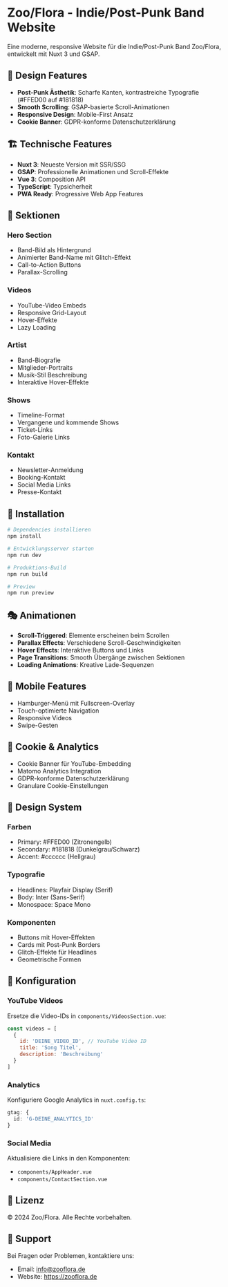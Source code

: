 # Zoo/Flora - Indie/Post-Punk Band Website

Eine moderne, responsive Website für die Indie/Post-Punk Band Zoo/Flora, entwickelt mit Nuxt 3 und GSAP.

## 🎨 Design Features

- **Post-Punk Ästhetik**: Scharfe Kanten, kontrastreiche Typografie (#FFED00 auf #181818)
- **Smooth Scrolling**: GSAP-basierte Scroll-Animationen
- **Responsive Design**: Mobile-First Ansatz
- **Cookie Banner**: GDPR-konforme Datenschutzerklärung

## 🏗️ Technische Features

- **Nuxt 3**: Neueste Version mit SSR/SSG
- **GSAP**: Professionelle Animationen und Scroll-Effekte
- **Vue 3**: Composition API
- **TypeScript**: Typsicherheit
- **PWA Ready**: Progressive Web App Features

## 📱 Sektionen

### Hero Section
- Band-Bild als Hintergrund
- Animierter Band-Name mit Glitch-Effekt
- Call-to-Action Buttons
- Parallax-Scrolling

### Videos
- YouTube-Video Embeds
- Responsive Grid-Layout
- Hover-Effekte
- Lazy Loading

### Artist
- Band-Biografie
- Mitglieder-Portraits
- Musik-Stil Beschreibung
- Interaktive Hover-Effekte

### Shows
- Timeline-Format
- Vergangene und kommende Shows
- Ticket-Links
- Foto-Galerie Links

### Kontakt
- Newsletter-Anmeldung
- Booking-Kontakt
- Social Media Links
- Presse-Kontakt

## 🚀 Installation

```bash
# Dependencies installieren
npm install

# Entwicklungsserver starten
npm run dev

# Produktions-Build
npm run build

# Preview
npm run preview
```

## 🎭 Animationen

- **Scroll-Triggered**: Elemente erscheinen beim Scrollen
- **Parallax Effects**: Verschiedene Scroll-Geschwindigkeiten
- **Hover Effects**: Interaktive Buttons und Links
- **Page Transitions**: Smooth Übergänge zwischen Sektionen
- **Loading Animations**: Kreative Lade-Sequenzen

## 📱 Mobile Features

- Hamburger-Menü mit Fullscreen-Overlay
- Touch-optimierte Navigation
- Responsive Videos
- Swipe-Gesten

## 🍪 Cookie & Analytics

- Cookie Banner für YouTube-Embedding
- Matomo Analytics Integration
- GDPR-konforme Datenschutzerklärung
- Granulare Cookie-Einstellungen

## 🎨 Design System

### Farben
- Primary: #FFED00 (Zitronengelb)
- Secondary: #181818 (Dunkelgrau/Schwarz)
- Accent: #cccccc (Hellgrau)

### Typografie
- Headlines: Playfair Display (Serif)
- Body: Inter (Sans-Serif)
- Monospace: Space Mono

### Komponenten
- Buttons mit Hover-Effekten
- Cards mit Post-Punk Borders
- Glitch-Effekte für Headlines
- Geometrische Formen

## 🔧 Konfiguration

### YouTube Videos
Ersetze die Video-IDs in `components/VideosSection.vue`:

```javascript
const videos = [
  {
    id: 'DEINE_VIDEO_ID', // YouTube Video ID
    title: 'Song Titel',
    description: 'Beschreibung'
  }
]
```

### Analytics
Konfiguriere Google Analytics in `nuxt.config.ts`:

```typescript
gtag: {
  id: 'G-DEINE_ANALYTICS_ID'
}
```

### Social Media
Aktualisiere die Links in den Komponenten:
- `components/AppHeader.vue`
- `components/ContactSection.vue`

## 📄 Lizenz

© 2024 Zoo/Flora. Alle Rechte vorbehalten.

## 🤝 Support

Bei Fragen oder Problemen, kontaktiere uns:
- Email: info@zooflora.de
- Website: https://zooflora.de
